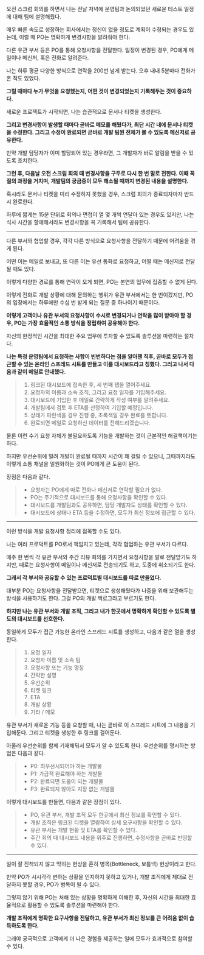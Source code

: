 오전 스크럼 회의를 하면서 나는 전날 저녁에 운영팀과 논의되었던 새로운 테스트 일정에 대해 팀에 설명해줬다.

매우 빠른 속도로 성장하는 회사에서는 정신이 없을 정도로 계획이 수정되는 경우도 있는데, 이럴 때 PO는 명확하게 변경사항을 알려줘야 한다.

다른 유관 부서 등은 PO를 통해 요청사항을 전달한다. 일정이 변경된 경우, PO에게 메일이나 메신저, 혹은 전화로 알려준다.

나는 하루 평균 다양한 방식으로 연락을 200번 넘게 받는다. 오후 내내 5분마다 전화가 온 적도 있었다.

**그럴 때마다 누가 무엇을 요청했는지, 어떤 것이 변경되었는지 기록해두는 것이 중요하다.**

새로운 프로젝트가 시작되면, 나는 습관적으로 문서나 티켓을 생성한다.

**그리고 변경사항이 발생할 때마다 곧바로 메모를 해뒀다가, 최단 시간 내에 문서나 티켓을 수정한다. 그리고 수정이 완료되면 곧바로 개발 팀원 전체가 볼 수 있도록 메신저로 공유한다.**

만약 개발 담당자가 이미 할당되어 있는 경우라면, 그 개발자가 바로 알림을 받을 수 있도록 조치한다.

**그런 후, 다음날 오전 스크럼 회의 때 변경사항을 구두로 다시 한 번 말로 전한다. 이때 꼭 질의 과정을 거치며, 개발팀의 궁금증이 모두 해소될 때까지 변경된 내용을 설명한다.**

혹시라도 문서나 티켓을 미리 수정하지 못했을 경우, 스크럼 회의가 종료되자마자 반드시 완료한다.

하루에 짧게는 15분 단위로 회의나 면접이 열 몇 개씩 연달아 있는 경우도 있지만, 나는 식사 시간을 할애해서라도 변경사항을 꼭 기록해서 팀에 공유한다.

---

다른 부서와 협업할 경우, 각각 다른 방식으로 요청사항을 전달하기 때문에 어려움을 겪게 된다.

어떤 이는 메일로 보내고, 또 다른 이는 유선 통화로 요청하고, 어떨 때는 메신저로 전달될 때도 있다.

이렇게 다양한 경로를 통해 연락이 오게 되면, PO는 본연의 업무에 집중할 수 없게 된다.

이렇게 전화로 개발 상황에 대해 문의하는 행위가 유관 부서에서는 한 번이겠지만, PO의 입장에서는 하루에만 수십 번 받게 되는 질문 중 하나이기 때문이다.

**이렇게 고객이나 유관 부서의 요청사항이 수시로 변경되거나 연락을 많이 받아야 할 경우, PO는 가장 효율적인 소통 방식을 정립하여 공유해야 한다.**

자신의 한정적인 시간을 최대한 주요 업무에 투자할 수 있도록 솔루션을 마련하는 절차다.

**나는 특정 운영팀에서 요청하는 사항이 빈번하다는 점을 알아챈 직후, 곧바로 모두가 접근할 수 있는 온라인 스프레드 시트를 만들고 이를 대시보드라고 칭했다. 그러고 나서 다음과 같이 메일로 안내했다.**

> 1. 링크된 대시보드에 접속한 후, 세 번째 탭을 열어주세요.
> 2. 요청자의 이름과 소속 조직, 그리고 요청 일자를 기입해주세요.
> 3. 대시보드에 기입한 후 메일로 간략하게 작성 여부를 알려주세요.
> 4. 개발팀에서 검토 후 ETA를 산정하여 기입할 예정입니다.
> 5. 상태가 파란색을 경우 진행 중, 초록색일 경우 완료를 뜻합니다.
> 6. 완료되면 메일로 요청하신 데이터를 전해드리겠습니다.

물론 이런 수기 요청 자체가 불필요하도록 기능을 개발하는 것이 근본적인 해결책이기는 하다.

하지만 우선순위에 밀려 개발이 완료될 때까지 시간이 꽤 걸릴 수 있으니, 그때까지라도 이렇게 소통 채널을 일원화하는 것이 PO에게 큰 도움이 된다.

장점은 다음과 같다.

> - 요청자는 PO에게 따로 전화나 메신저로 연락할 필요가 없다.
> - PO는 주기적으로 대시보드를 통해 요청사항을 확인할 수 있다.
> - 대시보드를 개발팀과도 공유하면, 담당 개발자도 상태를 확인할 수 있다.
> - 대시보드에 상태나 ETA 등을 수정하면, 모두가 최신 정보에 접근할 수 있다.

---

이런 방식을 개발 요청사항 정리에 접목할 수도 있다.

나는 여러 프로덕트를 PO로서 책임지고 있는데, 각각 협업하는 유관 부서가 다르다.

매주 한 번씩 각 유관 부서와 주간 리뷰 회의를 가지면서 요청사항을 말로 전달받기도 하지만, 때로는 요청사항이 메일이나 메신저로 전송되기도 하고, 도중에 취소되기도 한다.

**그래서 각 부서와 공유할 수 있는 프로덕트별 대시보드를 따로 만들었다.**

대부분 PO는 요청사항을 전달받으면, 티켓으로 생성해뒀다가 나중을 위해 보관해두는 방식을 사용하기도 한다. 그걸 PO의 개발 백로그라고 부르기도 한다.

**하지만 나는 유관 부서와 개발 조직, 그리고 내가 한곳에서 명확하게 확인할 수 있도록 별도의 대시보드를 선호한다.**

동일하게 모두가 접근 가능한 온라인 스프레드 시트를 생성하고, 다음과 같은 열을 생성한다.

> 1. 요청 일자
> 2. 요청자 이름 및 소속 팀
> 3. 요청사항 또는 기능 명칭
> 4. 간략한 설명
> 5. 우선순위
> 6. 티켓 링크
> 7. ETA
> 8. 개발 상황
> 9. 기타 / 메모

유관 부서가 새로운 기능 등을 요청할 때, 나는 곧바로 이 스프레드 시트에 그 내용을 기입해둔다. 그리고 티켓을 생성한 후 링크를 걸어둔다.

아울러 우선순위를 함께 기재해둬서 모두가 알 수 있도록 한다. 우선순위를 명시하는 방법은 다음과 같다.

> - P0: 최우선시되어야 하는 개발물
> - P1: 가급적 완료해야 하는 개발물
> - P2: 완료되면 도움이 되는 개발물
> - P3: 완료되지 않아도 지장 없는 개발물

이렇게 대시보드를 만들면, 다음과 같은 장점이 있다.

> - PO, 유관 부서, 개발 조직 모두 한곳에서 최신 정보를 확인할 수 있다.
> - 개발 조직은 링크된 티켓을 열람하여 상세 요구사항을 확인할 수 있다.
> - 유관 부서는 개발 현황 및 ETA를 확인할 수 있다.
> - 주간 회의 때 대시보드 내용을 위주로 진행하면, 수정사항을 곧바로 반영할 수 있다.

---

일이 잘 진척되지 않고 막히는 현상을 흔히 병목(Bottleneck, 보틀넥) 현상이라고 한다.

만약 PO가 시시각각 변하는 상황을 인지하지 못하고 있거나, 개발 조직에게 제대로 전달하지 못할 경우, PO가 병목이 될 수 있다.

그렇지 않기 위해 PO는 처해 있는 상황을 명확하게 이해한 후, 자신의 시간을 최대한 효율적으로 활용할 수 있도록 솔루션을 마련해야 한다.

**개발 조직에게 명확한 요구사항을 전달하고, 유관 부서가 최신 정보를 큰 어려움 없이 습득하도록 한다.**

그래야 궁극적으로 고객에게 더 나은 경험을 제공하는 일에 모두가 효과적으로 참여할 수 있다.
